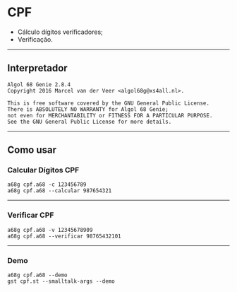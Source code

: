 # CPF

- Cálculo dígitos verificadores;
- Verificação.

---

## Interpretador

```console
Algol 68 Genie 2.8.4
Copyright 2016 Marcel van der Veer <algol68g@xs4all.nl>.

This is free software covered by the GNU General Public License.
There is ABSOLUTELY NO WARRANTY for Algol 68 Genie;
not even for MERCHANTABILITY or FITNESS FOR A PARTICULAR PURPOSE.
See the GNU General Public License for more details.
```

---

## Como usar

### Calcular Dígitos CPF

```console
a68g cpf.a68 -c 123456789
a68g cpf.a68 --calcular 987654321
```

---

### Verificar CPF

```console
a68g cpf.a68 -v 12345678909
a68g cpf.a68 --verificar 98765432101
```

---

### Demo

```console
a68g cpf.a68 --demo
gst cpf.st --smalltalk-args --demo
```